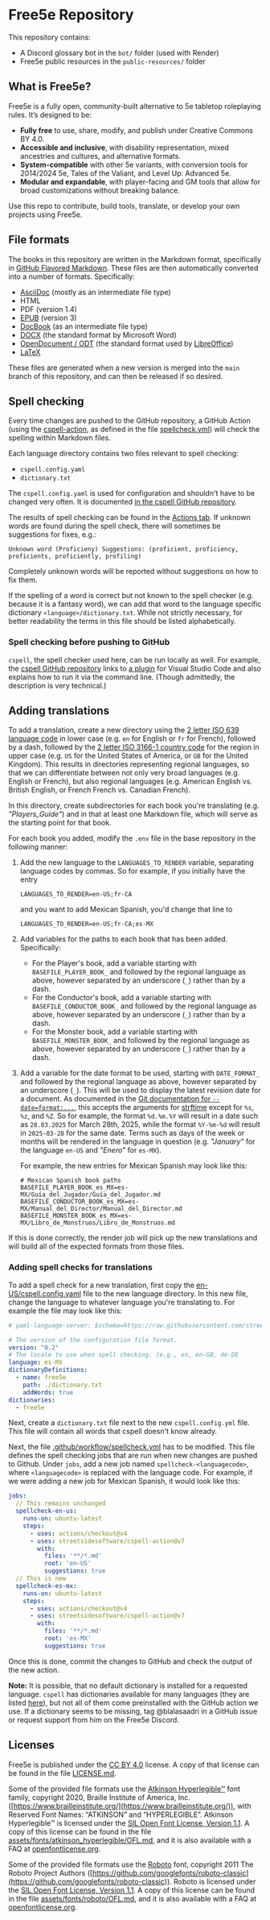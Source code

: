 # Free5e Repository
<!-- spell-checker:words BASEFILE blalasaadri Guía Jugador languagecode Libro Monstruos -->
<!-- markdownlint-disable blanks-around-fences -->

This repository contains:

- A Discord glossary bot in the `bot/` folder (used with Render)
- Free5e public resources in the `public-resources/` folder

## What is Free5e?

Free5e is a fully open, community-built alternative to 5e tabletop roleplaying rules. It’s designed to be:

- **Fully free** to use, share, modify, and publish under Creative Commons BY 4.0.
- **Accessible and inclusive**, with disability representation, mixed ancestries and cultures, and alternative formats.
- **System-compatible** with other 5e variants, with conversion tools for 2014/2024 5e, Tales of the Valiant, and Level Up: Advanced 5e.
- **Modular and expandable**, with player-facing and GM tools that allow for broad customizations without breaking balance.

Use this repo to contribute, build tools, translate, or develop your own projects using Free5e.

## File formats

The books in this repository are written in the Markdown format, specifically in [GitHub Flavored Markdown](https://docs.github.com/en/get-started/writing-on-github/getting-started-with-writing-and-formatting-on-github/basic-writing-and-formatting-syntax).
These files are then automatically converted into a number of formats.
Specifically:

- [AsciiDoc](https://asciidoc.org/) (mostly as an intermediate file type)
- HTML
- PDF (version 1.4)
- [EPUB](https://en.wikipedia.org/wiki/EPUB) (version 3)
- [DocBook](https://docbook.org/) (as an intermediate file type)
- [DOCX](https://en.wikipedia.org/wiki/Office_Open_XML) (the standard format by Microsoft Word)
- [OpenDocument / ODT](https://en.wikipedia.org/wiki/OpenDocument) (the standard format used by [LibreOffice](https://www.libreoffice.org/))
- [LaTeX](https://www.latex-project.org/)

These files are generated when a new version is merged into the `main` branch of this repository, and can then be released if so desired.

## Spell checking
Every time changes are pushed to the GitHub repository, a GitHub Action (using the [cspell-action](https://github.com/streetsidesoftware/cspell-action), as defined in the file [spellcheck.yml](./.github/workflows/spellcheck.yml)) will check the spelling within Markdown files.

Each language directory contains two files relevant to spell checking:

- `cspell.config.yaml`
- `dictionary.txt`

The `cspell.config.yaml` is used for configuration and shouldn't have to be changed very often.
It is documented [in the cspell GitHub repository](https://github.com/streetsidesoftware/cspell/tree/main/packages/cspell#customization).

The results of spell checking can be found in the [Actions tab](https://github.com/wyrmworkspublishing/free5e/actions).
If unknown words are found during the spell check, there will sometimes be suggestions for fixes, e.g.:
<!-- spell-checker:disable -->
```
Unknown word (Proficieny) Suggestions: (proficient, proficiency, proficients, proficiently, profiling)
```
<!-- spell-checker:enable -->
Completely unknown words will be reported without suggestions on how to fix them.

If the spelling of a word is correct but not known to the spell checker (e.g. because it is a fantasy word), we can add that word to the language specific dictionary `<language>/dictionary.txt`.
While not strictly necessary, for better readability the terms in this file should be listed alphabetically.

### Spell checking before pushing to GitHub
`cspell`, the spell checker used here, can be run locally as well.
For example, the [cspell GitHub repository](https://github.com/streetsidesoftware/cspell/tree/main/packages/cspell) links to [a plugin](https://marketplace.visualstudio.com/items?itemName=streetsidesoftware.code-spell-checker) for Visual Studio Code and also explains how to run it via the command line.
(Though admittedly, the description is very technical.)

<!--
This is in a code comment, since it's not relevant to most people.
But it's helpful to look up in some very specific cases.
```sh
cd en-US
# Creating a new, empty cspell config file
docker run -v $PWD:/workdir ghcr.io/streetsidesoftware/cspell:latest "init"
# Running the spell checker manually via Docker
docker run -v $PWD:/workdir ghcr.io/streetsidesoftware/cspell:latest "**/*.md"
```
-->

## Adding translations
To add a translation, create a new directory using the [2 letter ISO 639 language code](https://en.wikipedia.org/wiki/List_of_ISO_639_language_codes) in lower case (e.g. `en` for English or `fr` for French), followed by a dash, followed by the [2 letter ISO 3166-1 country code](https://en.wikipedia.org/wiki/ISO_3166-1#Codes) for the region in upper case (e.g. `US` for the United States of America, or `GB` for the United Kingdom).
This results in directories representing regional languages, so that we can differentiate between not only very broad languages (e.g. English or French), but also regional languages (e.g. American English vs. British English, or French French vs. Canadian French).

In this directory, create subdirectories for each book you're translating (e.g. _"Players_Guide"_) and in that at least one Markdown file, which will serve as the starting point for that book.

For each book you added, modify the `.env` file in the base repository in the following manner:

<!-- spell-checker:words Enero -->
1. Add the new language to the `LANGUAGES_TO_RENDER` variable, separating language codes by commas. So for example, if you initially have the entry
   ```env
   LANGUAGES_TO_RENDER=en-US;fr-CA
   ```
   and you want to add Mexican Spanish, you'd change that line to
   ```env
   LANGUAGES_TO_RENDER=en-US;fr-CA;es-MX
   ```
2. Add variables for the paths to each book that has been added.
   Specifically:
   - For the Player's book, add a variable starting with `BASEFILE_PLAYER_BOOK_` and followed by the regional language as above, however separated by an underscore (`_`) rather than by a dash.
   - For the Conductor's book, add a variable starting with `BASEFILE_CONDUCTOR_BOOK_` and followed by the regional language as above, however separated by an underscore (`_`) rather than by a dash.
   - For the Monster book, add a variable starting with `BASEFILE_MONSTER_BOOK_` and followed by the regional language as above, however separated by an underscore (`_`) rather than by a dash.
3. Add a variable for the date format to be used, starting with `DATE_FORMAT_` and followed by the regional language as above, however separated by an underscore (`_`).
   This will be used to display the latest revision date for a document.
   As documented in the [Git documentation for `--date=format:...`](https://git-scm.com/docs/git-log#Documentation/git-log.txt---dateformat), this accepts the arguments for [strftime](https://www.man7.org/linux/man-pages/man3/strftime.3.html) except for `%s`, `%z`, and `%Z`.
   So for example, the format `%d.%m.%Y` will result in a date such as `28.03.2025` for March 28th, 2025, while the format `%Y-%m-%d` will result in `2025-03-28` for the same date.
   Terms such as days of the week or months will be rendered in the language in question (e.g. _"January"_ for the language `en-US` and _"Enero"_ for `es-MX`).

   For example, the new entries for Mexican Spanish may look like this:
   ```env
   # Mexican Spanish book paths
   BASEFILE_PLAYER_BOOK_es_MX=es-MX/Guía_del_Jugador/Guía_del_Jugador.md
   BASEFILE_CONDUCTOR_BOOK_es_MX=es-MX/Manual_del_Director/Manual_del_Director.md
   BASEFILE_MONSTER_BOOK_es_MX=es-MX/Libro_de_Monstruos/Libro_de_Monstruos.md
   ```

If this is done correctly, the render job will pick up the new translations and will build all of the expected formats from those files.

### Adding spell checks for translations

To add a spell check for a new translation, first copy the [en-US/cspell.config.yaml](./en-US/cspell.config.yaml) file to the new language directory.
In this new file, change the language to whatever language you're translating to.
For example the file may look like this:
```yml
# yaml-language-server: $schema=https://raw.githubusercontent.com/streetsidesoftware/cspell/main/cspell.schema.json

# The version of the configuration file format.
version: "0.2"
# The locale to use when spell checking. (e.g., en, en-GB, de-DE
language: es-MX
dictionaryDefinitions:
  - name: free5e
    path: ./dictionary.txt
    addWords: true
dictionaries:
  - free5e
```
Next, create a `dictionary.txt` file next to the new `cspell.config.yml` file.
This file will contain all words that cspell doesn't know already.

Next, the file [.github/workflow/spellcheck.yml](./.github/workflows/spellcheck.yml) has to be modified.
This file defines the spell checking jobs that are run when new changes are pushed to Github.
Under `jobs`, add a new job named `spellcheck-<languagecode>`, where `<languagecode>` is replaced with the language code.
For example, if we were adding a new job for Mexican Spanish, it would look like this:
```yml
jobs:
  // This remains unchanged
  spellcheck-en-us:
    runs-on: ubuntu-latest
    steps:
      - uses: actions/checkout@v4
      - uses: streetsidesoftware/cspell-action@v7
        with:
          files: '**/*.md'
          root: 'en-US'
          suggestions: true
  // This is new
  spellcheck-es-mx:
    runs-on: ubuntu-latest
    steps:
      - uses: actions/checkout@v4
      - uses: streetsidesoftware/cspell-action@v7
        with:
          files: '**/*.md'
          root: 'es-MX'
          suggestions: true
```
Once this is done, commit the changes to GitHub and check the output of the new action.

<!-- markdownlint-disable descriptive-link-text -->
**Note:**
It is possible, that no default dictionary is installed for a requested language.
`cspell` has dictionaries available for many languages (they are listed [here](https://github.com/streetsidesoftware/cspell-dicts?tab=readme-ov-file#natural-language-dictionaries)), but not all of them come preinstalled with the GitHub action we use.
If a dictionary seems to be missing, tag @blalasaadri in a GitHub issue or request support from him on the Free5e Discord.
<!-- markdownlint-enable descriptive-link-text -->
<!--
Not exactly the Docker image we're using, but maybe useful nevertheless:
https://github.com/streetsidesoftware/cspell-cli/blob/main/docker/german/README.md

The available dictionaries are listed here:
https://github.com/streetsidesoftware/cspell-dicts
-->

## Licenses

Free5e is published under the [CC BY 4.0](https://creativecommons.org/licenses/by/4.0/deed) license.
A copy of that license can be found in the file [LICENSE.md](./LICENSE.md).

Some of the provided file formats use the [Atkinson Hyperlegible™](https://www.brailleinstitute.org/freefont/) font family, copyright 2020, Braille Institute of America, Inc. ([https://www.brailleinstitute.org/](https://www.brailleinstitute.org/)), with Reserved Font Names: “ATKINSON” and “HYPERLEGIBLE”.
Atkinson Hyperlegible™ is licensed under the [SIL Open Font License, Version 1.1](https://openfontlicense.org/open-font-license-official-text/).
A copy of this license can be found in the file [assets/fonts/atkinson_hyperlegible/OFL.md](./assets/fonts/atkinson_hyperlegible/OFL.md), and it is also available with a FAQ at [openfontlicense.org](https://openfontlicense.org).

Some of the provided file formats use the [Roboto](https://github.com/googlefonts/roboto-3-classic) font, copyright 2011 The Roboto Project Authors ([https://github.com/googlefonts/roboto-classic](https://github.com/googlefonts/roboto-classic)).
Roboto is licensed under the [SIL Open Font License, Version 1.1](https://openfontlicense.org/open-font-license-official-text/).
A copy of this license can be found in the file [assets/fonts/roboto/OFL.md](./assets/fonts/roboto/OFL.md), and it is also available with a FAQ at [openfontlicense.org](https://openfontlicense.org).
